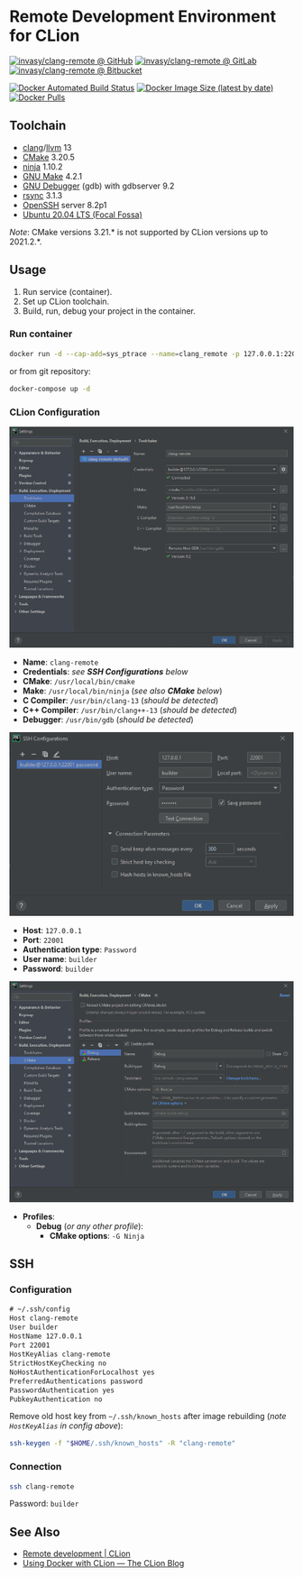 # Remote Development Environment for CLion

[![invasy/clang-remote @ GitHub][badge-github]][github]
[![invasy/clang-remote @ GitLab][badge-gitlab]][gitlab]
[![invasy/clang-remote @ Bitbucket][badge-bitbucket]][bitbucket]

[![Docker Automated Build Status][badge-build]][dockerhub]
[![Docker Image Size (latest by date)][badge-size]][dockerhub]
[![Docker Pulls][badge-pulls]][dockerhub]

## Toolchain
- [clang][]/[llvm][] 13
- [CMake][] 3.20.5
- [ninja][] 1.10.2
- [GNU Make][make] 4.2.1
- [GNU Debugger][gdb] (gdb) with gdbserver 9.2
- [rsync][] 3.1.3
- [OpenSSH][] server 8.2p1
- [Ubuntu 20.04 LTS (Focal Fossa)][Ubuntu]

_Note_: CMake versions 3.21.* is not supported by CLion versions up to 2021.2.*.

## Usage
1. Run service (container).
2. Set up CLion toolchain.
3. Build, run, debug your project in the container.

### Run container
```bash
docker run -d --cap-add=sys_ptrace --name=clang_remote -p 127.0.0.1:22001:22 invasy/clang-remote:latest
```
or from git repository:
```bash
docker-compose up -d
```

### CLion Configuration
![Toolchains](images/toolchains.png "Toolchains")

- **Name**: `clang-remote`
- **Credentials**: _see **SSH Configurations** below_
- **CMake**: `/usr/local/bin/cmake`
- **Make**: `/usr/local/bin/ninja` (_see also **CMake** below_)
- **C Compiler**: `/usr/bin/clang-13` (_should be detected_)
- **C++ Compiler**: `/usr/bin/clang++-13` (_should be detected_)
- **Debugger**: `/usr/bin/gdb` (_should be detected_)

![SSH Configurations](images/ssh.png "SSH Configurations")

- **Host**: `127.0.0.1`
- **Port**: `22001`
- **Authentication type**: `Password`
- **User name**: `builder`
- **Password**: `builder`

![CMake](images/cmake.png "CMake")

- **Profiles**:
  - **Debug** (_or any other profile_):
    - **CMake options**: `-G Ninja`

## SSH
### Configuration
```
# ~/.ssh/config
Host clang-remote
User builder
HostName 127.0.0.1
Port 22001
HostKeyAlias clang-remote
StrictHostKeyChecking no
NoHostAuthenticationForLocalhost yes
PreferredAuthentications password
PasswordAuthentication yes
PubkeyAuthentication no
```

Remove old host key from `~/.ssh/known_hosts` after image rebuilding (_note `HostKeyAlias` in config above_):
```bash
ssh-keygen -f "$HOME/.ssh/known_hosts" -R "clang-remote"
```

### Connection
```bash
ssh clang-remote
```
Password: `builder`

## See Also
- [Remote development | CLion](https://www.jetbrains.com/help/clion/remote-development.html "Remote development | CLion")
- [Using Docker with CLion — The CLion Blog](https://blog.jetbrains.com/clion/2020/01/using-docker-with-clion/ "Using Docker with CLion — The CLion Blog")

[github]: https://github.com/invasy/clang-remote "invasy/clang-remote @ GitHub"
[gitlab]: https://gitlab.com/invasy/clang-remote "invasy/clang-remote @ GitLab"
[bitbucket]: https://bitbucket.org/invasy/clang-remote "invasy/clang-remote @ Bitbucket"
[dockerhub]: https://hub.docker.com/r/invasy/clang-remote "invasy/clang-remote @ DockerHub"
[badge-github]: https://img.shields.io/badge/GitHub-invasy%2Fclang--remote-informational?logo=github "invasy/clang-remote @ GitHub"
[badge-gitlab]: https://img.shields.io/badge/GitLab-invasy%2Fclang--remote-informational?logo=gitlab "invasy/clang-remote @ GitLab"
[badge-bitbucket]: https://img.shields.io/badge/Bitbucket-invasy%2Fclang--remote-informational?logo=bitbucket "invasy/clang-remote @ Bitbucket"
[badge-build]: https://img.shields.io/docker/cloud/build/invasy/clang-remote "Docker Automated Build Status"
[badge-size]: https://img.shields.io/docker/image-size/invasy/clang-remote?sort=date "Docker Image Size (latest by date)"
[badge-pulls]: https://img.shields.io/docker/pulls/invasy/clang-remote "Docker Pulls"
[clang]: https://clang.llvm.org/ "Clang: a C language family frontend for LLVM"
[llvm]: https://llvm.org/ "The LLVM Compiler Infrastructure"
[CMake]: https://cmake.org/ "CMake"
[ninja]: https://ninja-build.org/ "Ninja, a small build system with a focus on speed"
[make]: https://www.gnu.org/software/make/ "GNU Make"
[gdb]: https://www.gnu.org/software/gdb/ "GNU Debugger"
[rsync]: https://rsync.samba.org/ "rsync"
[OpenSSH]: https://www.openssh.com/ "OpenSSH"
[Ubuntu]: https://releases.ubuntu.com/20.04/ "Ubuntu 20.04 LTS (Focal Fossa)"
